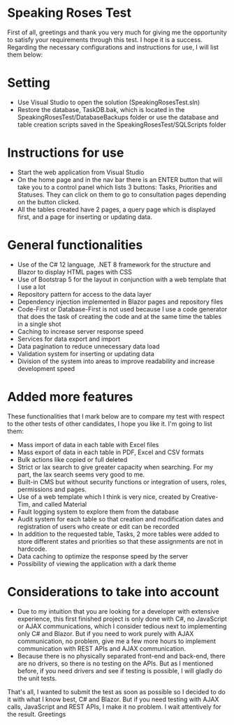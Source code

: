 # Speaking Roses Test
First of all, greetings and thank you very much for giving me the opportunity to satisfy your requirements through this test. I hope it is a success.
Regarding the necessary configurations and instructions for use, I will list them below:

# Setting
- Use Visual Studio to open the solution (SpeakingRosesTest.sln)
- Restore the database, TaskDB.bak, which is located in the SpeakingRosesTest/DatabaseBackups folder or use the database and table creation scripts saved in the SpeakingRosesTest/SQLScripts folder

# Instructions for use
- Start the web application from Visual Studio
- On the home page and in the nav bar there is an ENTER button that will take you to a control panel which lists 3 buttons: Tasks, Priorities and Statuses. They can click on them to go to consultation pages depending on the button clicked.
- All the tables created have 2 pages, a query page which is displayed first, and a page for inserting or updating data.

# General functionalities
- Use of the C# 12 language, .NET 8 framework for the structure and Blazor to display HTML pages with CSS
- Use of Bootstrap 5 for the layout in conjunction with a web template that I use a lot
- Repository pattern for access to the data layer
- Dependency injection implemented in Blazor pages and repository files
- Code-First or Database-First is not used because I use a code generator that does the task of creating the code and at the same time the tables in a single shot
- Caching to increase server response speed
- Services for data export and import
- Data pagination to reduce unnecessary data load
- Validation system for inserting or updating data
- Division of the system into areas to improve readability and increase development speed

# Added more features
These functionalities that I mark below are to compare my test with respect to the other tests of other candidates, I hope you like it. I'm going to list them:
- Mass import of data in each table with Excel files
- Mass export of data in each table in PDF, Excel and CSV formats
- Bulk actions like copied or full deleted
- Strict or lax search to give greater capacity when searching. For my part, the lax search seems very good to me.
- Built-in CMS but without security functions or integration of users, roles, permissions and pages.
- Use of a web template which I think is very nice, created by Creative-Tim, and called Material
- Fault logging system to explore them from the database
- Audit system for each table so that creation and modification dates and registration of users who create or edit can be recorded
- In addition to the requested table, Tasks, 2 more tables were added to store different states and priorities so that these assignments are not in hardcode.
- Data caching to optimize the response speed by the server
- Possibility of viewing the application with a dark theme

# Considerations to take into account
- Due to my intuition that you are looking for a developer with extensive experience, this first finished project is only done with C#, no JavaScript or AJAX communications, which I consider tedious next to implementing only C# and Blazor. But if you need to work purely with AJAX communication, no problem, give me a few more hours to implement communication with REST APIs and AJAX communication.
- Because there is no physically separated front-end and back-end, there are no drivers, so there is no testing on the APIs. But as I mentioned before, if you need drivers and see if testing is possible, I will gladly do the unit tests.

That's all, I wanted to submit the test as soon as possible so I decided to do it with what I know best, C# and Blazor. But if you need testing with AJAX calls, JavaScript and REST APIs, I make it no problem. I wait attentively for the result. Greetings

